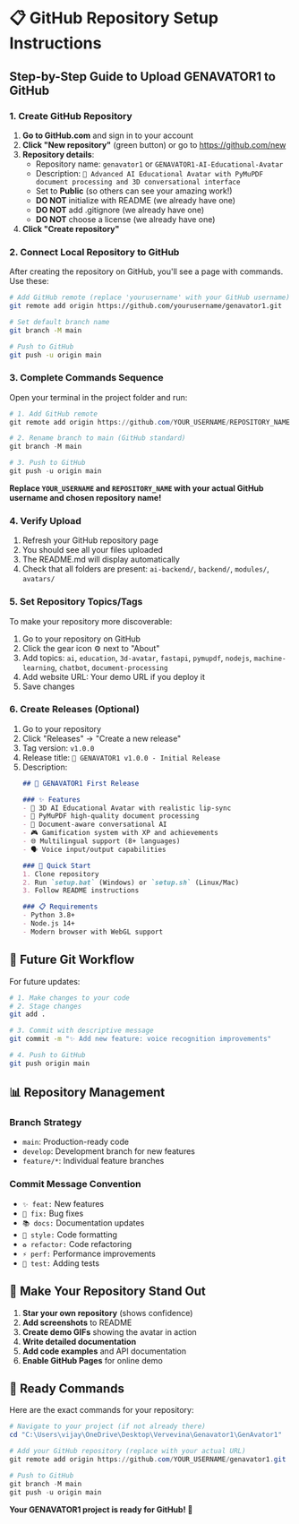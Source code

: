 # 📋 GitHub Repository Setup Instructions

## Step-by-Step Guide to Upload GENAVATOR1 to GitHub

### 1. Create GitHub Repository

1. **Go to GitHub.com** and sign in to your account
2. **Click "New repository"** (green button) or go to https://github.com/new
3. **Repository details**:
   - Repository name: `genavator1` or `GENAVATOR1-AI-Educational-Avatar`
   - Description: `🤖 Advanced AI Educational Avatar with PyMuPDF document processing and 3D conversational interface`
   - Set to **Public** (so others can see your amazing work!)
   - **DO NOT** initialize with README (we already have one)
   - **DO NOT** add .gitignore (we already have one)
   - **DO NOT** choose a license (we already have one)
4. **Click "Create repository"**

### 2. Connect Local Repository to GitHub

After creating the repository on GitHub, you'll see a page with commands. Use these:

```bash
# Add GitHub remote (replace 'yourusername' with your GitHub username)
git remote add origin https://github.com/yourusername/genavator1.git

# Set default branch name
git branch -M main

# Push to GitHub
git push -u origin main
```

### 3. Complete Commands Sequence

Open your terminal in the project folder and run:

```powershell
# 1. Add GitHub remote
git remote add origin https://github.com/YOUR_USERNAME/REPOSITORY_NAME.git

# 2. Rename branch to main (GitHub standard)
git branch -M main

# 3. Push to GitHub
git push -u origin main
```

**Replace `YOUR_USERNAME` and `REPOSITORY_NAME` with your actual GitHub username and chosen repository name!**

### 4. Verify Upload

1. Refresh your GitHub repository page
2. You should see all your files uploaded
3. The README.md will display automatically
4. Check that all folders are present: `ai-backend/`, `backend/`, `modules/`, `avatars/`

### 5. Set Repository Topics/Tags

To make your repository more discoverable:

1. Go to your repository on GitHub
2. Click the gear icon ⚙️ next to "About"
3. Add topics: `ai`, `education`, `3d-avatar`, `fastapi`, `pymupdf`, `nodejs`, `machine-learning`, `chatbot`, `document-processing`
4. Add website URL: Your demo URL if you deploy it
5. Save changes

### 6. Create Releases (Optional)

1. Go to your repository
2. Click "Releases" → "Create a new release"
3. Tag version: `v1.0.0`
4. Release title: `🚀 GENAVATOR1 v1.0.0 - Initial Release`
5. Description:
   ```markdown
   ## 🎉 GENAVATOR1 First Release
   
   ### ✨ Features
   - 🤖 3D AI Educational Avatar with realistic lip-sync
   - 📄 PyMuPDF high-quality document processing
   - 🧠 Document-aware conversational AI
   - 🎮 Gamification system with XP and achievements
   - 🌐 Multilingual support (8+ languages)
   - 🗣️ Voice input/output capabilities
   
   ### 🚀 Quick Start
   1. Clone repository
   2. Run `setup.bat` (Windows) or `setup.sh` (Linux/Mac)
   3. Follow README instructions
   
   ### 📋 Requirements
   - Python 3.8+
   - Node.js 14+
   - Modern browser with WebGL support
   ```

## 🔧 Future Git Workflow

For future updates:

```bash
# 1. Make changes to your code
# 2. Stage changes
git add .

# 3. Commit with descriptive message
git commit -m "✨ Add new feature: voice recognition improvements"

# 4. Push to GitHub
git push origin main
```

## 📊 Repository Management

### Branch Strategy
- `main`: Production-ready code
- `develop`: Development branch for new features
- `feature/*`: Individual feature branches

### Commit Message Convention
- `✨ feat:` New features
- `🐛 fix:` Bug fixes  
- `📚 docs:` Documentation updates
- `🎨 style:` Code formatting
- `♻️ refactor:` Code refactoring
- `⚡ perf:` Performance improvements
- `🧪 test:` Adding tests

## 🌟 Make Your Repository Stand Out

1. **Star your own repository** (shows confidence)
2. **Add screenshots** to README
3. **Create demo GIFs** showing the avatar in action
4. **Write detailed documentation**
5. **Add code examples** and API documentation
6. **Enable GitHub Pages** for online demo

## 🚀 Ready Commands

Here are the exact commands for your repository:

```powershell
# Navigate to your project (if not already there)
cd "C:\Users\vijay\OneDrive\Desktop\Vervevina\Genavator1\GenAvator1"

# Add your GitHub repository (replace with your actual URL)
git remote add origin https://github.com/YOUR_USERNAME/genavator1.git

# Push to GitHub
git branch -M main
git push -u origin main
```

**Your GENAVATOR1 project is ready for GitHub! 🎊**
